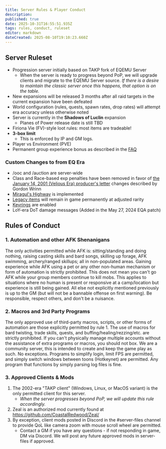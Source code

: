 ```yaml
---
title: Server Rules & Player Conduct
description: 
published: true
date: 2025-10-31T16:55:51.935Z
tags: rules, conduct, ruleset
editor: markdown
dateCreated: 2025-08-10T19:10:23.660Z
---
```


## Server Ruleset

* Progression server initially based on TAKP fork of EQEMU Server
    * When the server is ready to progress beyond PoP, we will upgrade clients and migrate to the EQEMU Server source.  *If there is a desire to maintain the classic server once this happens, that option is on the table.*
* New expansions will be released 3 months after all raid targets in the current expansion have been defeated
* World configuration (rules, quests, spawn rates, drop rates) will attempt era accuracy unless otherwise noted
* Server is currently in the **Shadows of Luclin** expansion
    * Planes of Power release date is still TBD
* Firiona Vie (FV)-style loot rules: most items are tradeable!
* **3-box limit**
    * This is enforced by IP and GM logs.
* Player vs Environment (PVE)
* Permanent group experience bonus as described in the ⁠[FAQ](/getting-started/faq)

### Custom Changes to from EQ Era

* /ooc and /auction are server-wide
* Class and Race-based exp penalties have been removed in favor of [the January 14, 2001 (Velious Era) producer's letter](/lore/producers_letter_20010114) changes described by Gordon Wrinn
* [Miragul's Highway](/world/miraguls-highway) is implemented
* [Legacy items](/world/legacy-items) will remain in game permanently at adjusted rarity
* [Keyrings](/character/keyring) are enabled
* LoY-era DoT damage messages (Added in the May 27, 2024 EQA patch)

## Rules of Conduct
### 1. Automation and other AFK Shenanigans

The only activities permitted while AFK is: sitting/standing and doing nothing, raising casting skills and bard songs, skilling up forage, AFK swimming, archery/ranged skillups; all in non-populated areas. Gaining experience while AFK using a pet or any other non-human mechanism or form of automation is strictly prohibited.  This does not mean you can't go AFK while your group members continue to kill mobs.  This applies to situations where no human is present or responsive at a camp/location but experience is still being gained.  All else not explicitly mentioned previously is up to the GM (but will not be a bannable offense on first warning).  Be responsible, respect others, and don't be a nuisance.

### 2. Macros and 3rd Party Programs

The only approved use of third-party macros, scripts, or other forms of automation are those explicitly permitted by rule 1.  The use of macros for bard twisting, trade skills, quests, and buffing/healing/rezzing/etc. are strictly prohibited.   If you can't physically manage multiple accounts without the assistance of extra programs or macros, you should not box. We are a community server, this is intended to create and keep the game play as such. No exceptions.  Programs to simplify login, limit FPS are permitted, and simply switch windows between toons (Hotkeynet) are permitted.  Any program that functions by simply parsing log files is fine.

### 3. Approved Clients & Mods

1. The 2002-era "TAKP client" (Windows, Linux, or MacOS variant) is the only permitted client for this server.  
    * *When the server progresses beyond PoP, we will update this rule accordingly.*
2. Zeal is an authorized mod currently found at https://github.com/CoastalRedwood/Zeal/
3. By exception, client mods posted in Discord in the #⁠server-files channel to provide QoL like camera zoom with mouse scroll wheel are permitted.  
    * Contact a GM if you have any questions - if not responding in game, DM via Discord.  We will post any future approved mods in ⁠server-files if approved.